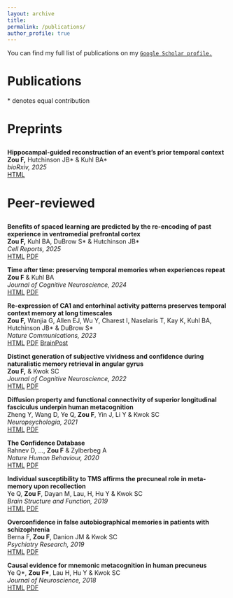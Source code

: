 ```yaml
---
layout: archive
title: 
permalink: /publications/
author_profile: true
---
```


<!-- Google tag (gtag.js) -->
<script async src="https://www.googletagmanager.com/gtag/js?id=G-DSE37TPFBZ"></script>
<script>
  window.dataLayer = window.dataLayer || [];
  function gtag(){dataLayer.push(arguments);}
  gtag('js', new Date());

  gtag('config', 'G-DSE37TPFBZ');
</script>

<!--{% if author.googlescholar %}
  You can also find my articles on <u><a href="{{author.googlescholar}}">my Google Scholar profile</a>.</u>
{% endif %}

{% include base_path %}

{% for post in site.publications reversed %}
  {% include archive-single.html %}
{% endfor %}-->

You can find my full list of publications on my [`Google Scholar profile.`](https://scholar.google.com/citations?user=dOQwWbAAAAAJ&hl=en)

Publications
=======
\* denotes equal contribution

<h3 style="color: #1a1a1a; font-size: 28px;">Preprints</h3>

**Hippocampal-guided reconstruction of an event’s prior temporal context**\
**Zou F,** Hutchinson JB\* & Kuhl BA\*  \
*bioRxiv, 2025*\
<a href='https://doi.org/10.1101/2025.08.05.668710' class='btn btn--success'>HTML</a>

<h3 style="color: #1a1a1a; font-size: 28px;">Peer-reviewed</h3>

**Benefits of spaced learning are predicted by the re-encoding of past experience in ventromedial prefrontal cortex**\
**Zou F,** Kuhl BA, DuBrow S\* & Hutchinson JB\*\
*Cell Reports, 2025*\
<a href='https://doi.org/10.1016/j.celrep.2025.115232' class='btn btn--success'>HTML</a>
<a href='http://futingzou.github.io/files/CellRep2025.pdf' class='btn btn--info'>PDF</a>

**Time after time: preserving temporal memories when experiences repeat**\
**Zou F** & Kuhl BA\
*Journal of Cognitive Neuroscience, 2024*\
<a href='https://doi.org/10.1162/jocn_a_02212' class='btn btn--success'>HTML</a>
<a href='http://futingzou.github.io/files/JoCN2024.pdf' class='btn btn--info'>PDF</a>

**Re-expression of CA1 and entorhinal activity patterns preserves temporal context memory at long timescales**\
**Zou F,** Wanjia G, Allen EJ, Wu Y, Charest I, Naselaris T, Kay K, Kuhl BA, Hutchinson JB\* & DuBrow S\*\
*Nature Communications, 2023*\
<a href='https://doi.org/10.1038/s41467-023-40100-8' class='btn btn--success'>HTML</a>
<a href='http://futingzou.github.io/files/NatComm2023.pdf' class='btn btn--info'>PDF</a>
<a href='https://www.brainpost.co/weekly-brainpost/2023/7/25/how-does-the-hippocampus-preserve-memory-for-time' class='btn btn--danger'>BrainPost</a>

**Distinct generation of subjective vividness and confidence during naturalistic memory retrieval in angular gyrus**\
**Zou F,** & Kwok SC\
*Journal of Cognitive Neuroscience, 2022*\
<a href='https://doi.org/10.1162/jocn_a_01838' class='btn btn--success'>HTML</a>
<a href='http://futingzou.github.io/files/JoCN2022.pdf' class='btn btn--info'>PDF</a>

**Diffusion property and functional connectivity of superior longitudinal fasciculus underpin human metacognition**\
Zheng Y, Wang D, Ye Q, **Zou F**, Yin J, Li Y & Kwok SC\
*Neuropsychologia, 2021*\
<a href='https://www.sciencedirect.com/science/article/pii/S0028393221000981' class='btn btn--success'>HTML</a>
<a href='http://futingzou.github.io/files/Neuropsychologia_2021.pdf' class='btn btn--info'>PDF</a>

**The Confidence Database**\
Rahnev D, …, **Zou F** & Zylberbeg A\
*Nature Human Behaviour, 2020*\
<a href='https://www.nature.com/articles/s41562-019-0813-1' class='btn btn--success'>HTML</a>
<a href='http://futingzou.github.io/files/NHB_2020.pdf' class='btn btn--info'>PDF</a>

**Individual susceptibility to TMS affirms the precuneal role in meta-memory upon recollection**\
Ye Q, **Zou F**, Dayan M, Lau, H, Hu Y & Kwok SC\
*Brain Structure and Function, 2019*\
<a href='https://link.springer.com/article/10.1007/s00429-019-01909-6' class='btn btn--success'>HTML</a>
<a href='http://futingzou.github.io/files/BSAF_2019.pdf' class='btn btn--info'>PDF</a>

**Overconfidence in false autobiographical memories in patients with schizophrenia**\
Berna F, **Zou F**, Danion JM & Kwok SC\
*Psychiatry Research, 2019*\
<a href='https://www.sciencedirect.com/science/article/pii/S0165178118321231' class='btn btn--success'>HTML</a>
<a href='http://futingzou.github.io/files/PsychiatryRes_2019.pdf' class='btn btn--info'>PDF</a>


**Causal evidence for mnemonic metacognition in human precuneus**\
Ye Q\*, **Zou F\***, Lau H, Hu Y & Kwok SC\
*Journal of Neuroscience, 2018*\
<a href='https://doi.org/10.1523/JNEUROSCI.0660-18.2018' class='btn btn--success'>HTML</a>
<a href='http://futingzou.github.io/files/JN_2018.pdf' class='btn btn--info'>PDF</a>

<!--
Selected Presentations
======
* **Zou F**, Naselaris T, Kay K, Kuhl BA, DuBrow S & Hutchinson JB (2022). Time-dependent contributions of hippocampus and vmPFC to distributed learning. *Society for Neuroscience, San Diego, CA, poster presentation*.
* **Zou F**, Allen E, Wu Y, Charest I, Naselaris T, Kay K, Hutchinson JB & DuBrow S (2021). Hippocampal and entorhinal pattern reinstatement mediates long-timescale temporal memory. *Context and Episodic Memory Symposium, Philadelphia, PA, poster presentation*.
* **Zou F**, Allen E, Wu Y, Charest I, Naselaris T, Kay K, Hutchinson JB & DuBrow S (2021). For the When: The Role of the Medial Temporal Lobe in Encoding Long-Timescale Temporal Information. *Cognitive Neuroscience Society Annual Meeting, virtual, poster presentation*.
-->
